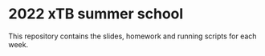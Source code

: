# 2022 xTB summer school
This repository contains the slides, homework and running scripts for each week.
